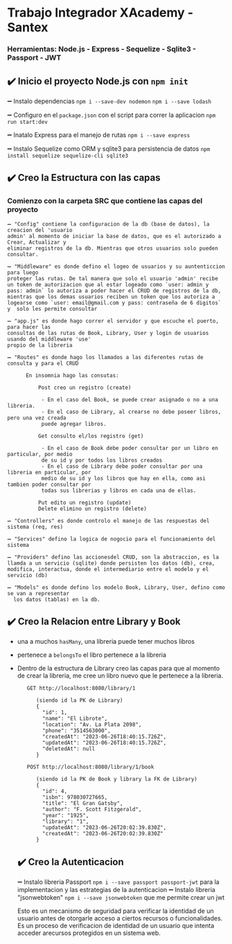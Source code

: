 # Trabajo Integrador XAcademy - Santex 

### Herramientas: Node.js - Express - Sequelize - Sqlite3 - Passport - JWT

## ✔️ Inicio el proyecto Node.js con `npm init`



➖ Instalo dependencias `npm i --save-dev nodemon` `npm i --save lodash` 

➖ Configuro en el `package.json` con el script para correr la aplicacion `npm run start:dev`
   
➖ Inatalo Express para el manejo de rutas `npm i --save express`

➖ Instalo Sequelize como ORM y sqlite3 para persistencia de datos `npm install sequelize sequelize-cli sqlite3`




## ✔️ Creo la Estructura con las capas


### Comienzo con la carpeta SRC que contiene las capas del proyecto

    ➖ "Config" contiene la configuracion de la db (base de datos), la creacion del 'usuario 
    admin' al momento de iniciar la base de datos, que es el autorizado a Crear, Actualizar y
    eliminar registros de la db. Mientras que otros usuarios solo pueden consultar.

    ➖ "Middleware" es donde defino el logeo de usuarios y su auntenticcion para luego 
    proteger las rutas. De tal manera que solo el usuario 'admin' recibe un token de autorizacion que al estar logeado como `user: admin y pass: admin` lo autoriza a poder hacer el CRUD de registros de la db, mientras que los demas usuarios reciben un token que los autoriza a logearse como `user: email@gmail.com y pass: contraseña de 6 digitos` y  solo les permite consultar
    
    ➖ "app.js" es donde hago correr el servidor y que escuche el puerto, para hacer las 
    consultas de las rutas de Book, Library, User y login de usuarios usando del middleware 'use'
    propio de la libreria
    
    ➖ "Routes" es donde hago los llamados a las diferentes rutas de consulta y para el CRUD 
          
          En insomnia hago las consutas:

              Post creo un registro (create)

               - En el caso del Book, se puede crear asignado o no a una libreria.
               - En el caso de Library, al crearse no debe poseer libros, pero una vez creada
               puede agregar libros.

              Get consulto el/los registro (get)

               - En el caso de Book debe poder consultar por un libro en particular, por medio
               de su id y por todos los libros creados 
               - En el caso de Library debe poder consultar por una libreria en particular, por 
               medio de su id y los libros que hay en ella, como asi tambien poder consultar por 
               todas sus librerias y libros en cada una de ellas.

              Put edito un registro (update)
              Delete elimino un registro (delete)
          
    ➖ "Controllers" es donde controlo el manejo de las respuestas del sistema (req, res)
    
    ➖ "Services" defino la logica de nogocio para el funcionamiento del sistema  
    
    ➖ "Providers" defino las accionesdel CRUD, son la abstraccion, es la llamda a un servicio (sqlite) donde persisten los datos (db), crea, modifica, interactua, donde el intermediario entre el modelo y el servicio (db)
       
    ➖ "Models" es donde defino los modelo Book, Library, User, defino como se van a representar
      los datos (tablas) en la db.

   






## ✔️ Creo la Relacion entre Library y Book
 - una a muchos `hasMany`, una libreria puede tener muchos libros 
 - pertenece a `belongsTo` el libro pertenece a la libreria
 - Dentro de la estructura de Library creo las capas para que al momento de crear la libreria,
   me cree un libro nuevo que le pertenece a la libreria.
   ```
      GET http://localhost:8080/library/1

         (siendo id la PK de Library)
         {
           "id": 1,
           "name": "El Librote",
           "location": "Av. La Plata 2098",
           "phone": "3514563000",
           "createdAt": "2023-06-26T18:40:15.726Z",
           "updatedAt": "2023-06-26T18:40:15.726Z",
           "deletedAt": null
         }

      POST http://localhost:8080/library/1/book
   
         (siendo id la PK de Book y library la FK de Library)
         {
           "id": 4,
           "isbn": 978030727665,
           "title": "El Gran Gatsby",
           "author": "F. Scott Fitzgerald",
           "year": "1925",
           "library": "1",
           "updatedAt": "2023-06-26T20:02:39.830Z",
           "createdAt": "2023-06-26T20:02:39.830Z"
         }
   
   ```
   ## ✔️ Creo la Autenticacion

   ➖ Instalo libreria Passport `npm i --save passport passport-jwt` para la implementacion
      y las estrategias de la autenticacion
   ➖ Instalo libreria "jsonwebtoken" `npm i --save jsonwebtoken` que me permite crear un jwt

   Esto es un mecanismo de seguridad para verificar la identidad de un usuario antes de otorgarle
   acceso a ciertos recursos o funcionalidades. Es un proceso de verificacion de identidad de un
   usuario que intenta acceder arecursos protegidos en un sistema web. 


      

    

